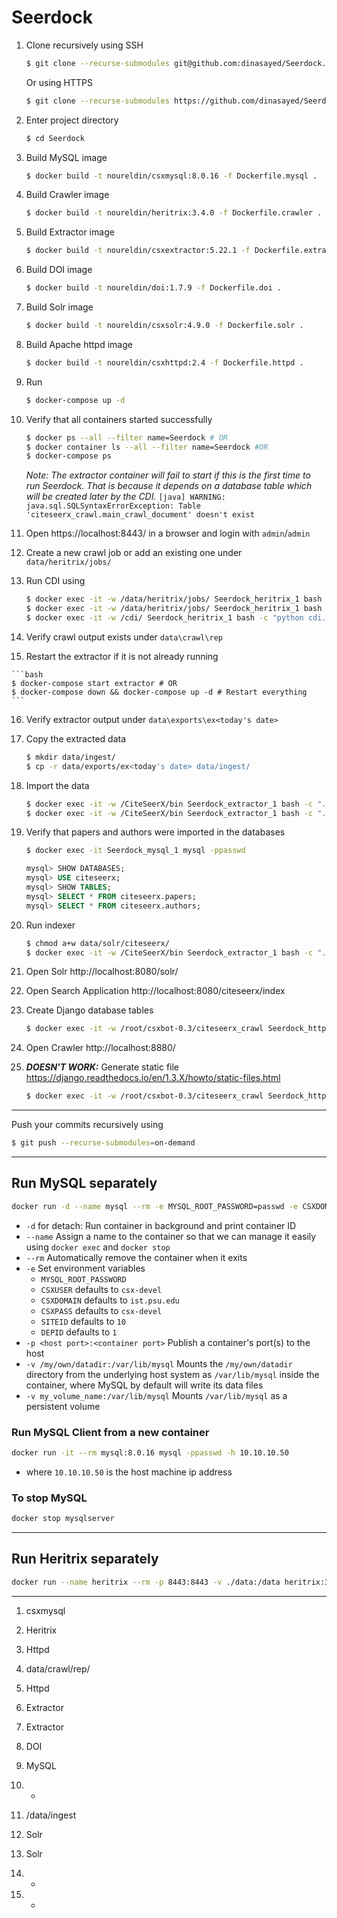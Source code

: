 # Seerdock

1. Clone recursively using SSH

   ```bash
   $ git clone --recurse-submodules git@github.com:dinasayed/Seerdock.git
   ```

   Or using HTTPS

   ```bash
   $ git clone --recurse-submodules https://github.com/dinasayed/Seerdock.git
   ```

2. Enter project directory

   ```bash
   $ cd Seerdock
   ```

3. Build MySQL image

   ```bash
   $ docker build -t noureldin/csxmysql:8.0.16 -f Dockerfile.mysql .
   ```

4. Build Crawler image

   ```bash
   $ docker build -t noureldin/heritrix:3.4.0 -f Dockerfile.crawler .
   ```

5. Build Extractor image

   ```bash
   $ docker build -t noureldin/csxextractor:5.22.1 -f Dockerfile.extractor .
   ```

6. Build DOI image

   ```bash
   $ docker build -t noureldin/doi:1.7.9 -f Dockerfile.doi .
   ```

7. Build Solr image

   ```bash
   $ docker build -t noureldin/csxsolr:4.9.0 -f Dockerfile.solr .
   ```

8. Build Apache httpd image

   ```bash
   $ docker build -t noureldin/csxhttpd:2.4 -f Dockerfile.httpd .
   ```
   
9. Run

   ```bash
   $ docker-compose up -d
   ```
   
10. Verify that all containers started successfully

    ```bash
    $ docker ps --all --filter name=Seerdock # OR
    $ docker container ls --all --filter name=Seerdock #OR
    $ docker-compose ps
    ```
    
    *Note: The extractor container will fail to start if this is the first time to run Seerdock. That is because it depends on a database table which will be created later by the CDI.*
      `[java] WARNING: java.sql.SQLSyntaxErrorException: Table 'citeseerx_crawl.main_crawl_document' doesn't exist`
   
11. Open https://localhost:8443/ in a browser and login with `admin`/`admin`

12. Create a new crawl job or add an existing one under `data/heritrix/jobs/`

13. Run CDI using

    ```bash
    $ docker exec -it -w /data/heritrix/jobs/ Seerdock_heritrix_1 bash -c "rm latest" # Delete latest link if already exists
    $ docker exec -it -w /data/heritrix/jobs/ Seerdock_heritrix_1 bash -c "ln -s <job_name> latest"
    $ docker exec -it -w /cdi/ Seerdock_heritrix_1 bash -c "python cdi.py"
    ```

14. Verify crawl output exists under `data\crawl\rep`

15.  Restart the extractor if it is not already running

    ```bash
    $ docker-compose start extractor # OR
    $ docker-compose down && docker-compose up -d # Restart everything
    ```

16. Verify extractor output under `data\exports\ex<today's date>`

17. Copy the extracted data

    ```bash
    $ mkdir data/ingest/  
    $ cp -r data/exports/ex<today's date> data/ingest/
    ```

18. Import the data

    ```bash
    $ docker exec -it -w /CiteSeerX/bin Seerdock_extractor_1 bash -c "./createXML.pl /data/ingest/ex<today's date>"
    $ docker exec -it -w /CiteSeerX/bin Seerdock_extractor_1 bash -c "./batchImport /data/ingest/ex<today's date>"
    ```

19. Verify that papers and authors were imported in the databases

    ```bash
    $ docker exec -it Seerdock_mysql_1 mysql -ppasswd 
    ```

    ```sql
    mysql> SHOW DATABASES;
    mysql> USE citeseerx;
    mysql> SHOW TABLES;
    mysql> SELECT * FROM citeseerx.papers;
    mysql> SELECT * FROM citeseerx.authors;
    ```

20. Run indexer

    ```bash
    $ chmod a+w data/solr/citeseerx/
    $ docker exec -it -w /CiteSeerX/bin Seerdock_extractor_1 bash -c "./updateIndex"
    ```
    
21. Open Solr http://localhost:8080/solr/

22. Open Search Application http://localhost:8080/citeseerx/index

23. Create Django database tables

    ```bash
    $ docker exec -it -w /root/csxbot-0.3/citeseerx_crawl Seerdock_httpd_1 bash -c "python manage.py syncdb"
    ```

24. Open Crawler http://localhost:8880/

25. ***DOESN'T WORK:*** Generate static file
    https://django.readthedocs.io/en/1.3.X/howto/static-files.html

    ```bash
    $ docker exec -it -w /root/csxbot-0.3/citeseerx_crawl Seerdock_httpd_1 bash -c "python manage.py collectstatic"
    ```

---

Push your commits recursively using

```bash
$ git push --recurse-submodules=on-demand
```

---

## Run MySQL separately

```bash
docker run -d --name mysql --rm -e MYSQL_ROOT_PASSWORD=passwd -e CSXDOMAIN=% -p 3306:3306 csxmysql:8.0.16 --default-authentication-plugin=mysql_native_password
```

- `-d` for detach: Run container in background and print container ID
- `--name` Assign a name to the container so that we can manage it easily using `docker exec` and `docker stop`
- `--rm` Automatically remove the container when it exits
- `-e` Set environment variables
  - `MYSQL_ROOT_PASSWORD`
  - `CSXUSER` defaults to `csx-devel`
  - `CSXDOMAIN` defaults to `ist.psu.edu`
  - `CSXPASS` defaults to `csx-devel`
  - `SITEID` defaults to `10`
  - `DEPID` defaults to `1`
- `-p <host port>:<container port>` Publish a container's port(s) to the host
- `-v /my/own/datadir:/var/lib/mysql`  Mounts the `/my/own/datadir` directory from the underlying host system as `/var/lib/mysql` inside the container, where MySQL by default will write its data files
- `-v my_volume_name:/var/lib/mysql`  Mounts `/var/lib/mysql`  as a persistent volume

### Run MySQL Client from a new container

```bash
docker run -it --rm mysql:8.0.16 mysql -ppasswd -h 10.10.10.50
```

- where `10.10.10.50` is the host machine ip address

### To stop MySQL

```bash
docker stop mysqlserver
```

---

## Run Heritrix separately

```bash
docker run --name heritrix --rm -p 8443:8443 -v ./data:/data heritrix:3.4.0
```

---

1. csxmysql

2. Heritrix

3. Httpd

4. data/crawl/rep/

5. Httpd

6. Extractor

7. Extractor

8. DOI

9. MySQL

10. -

11. /data/ingest

12. Solr

13. Solr

14. -

15. -

    
